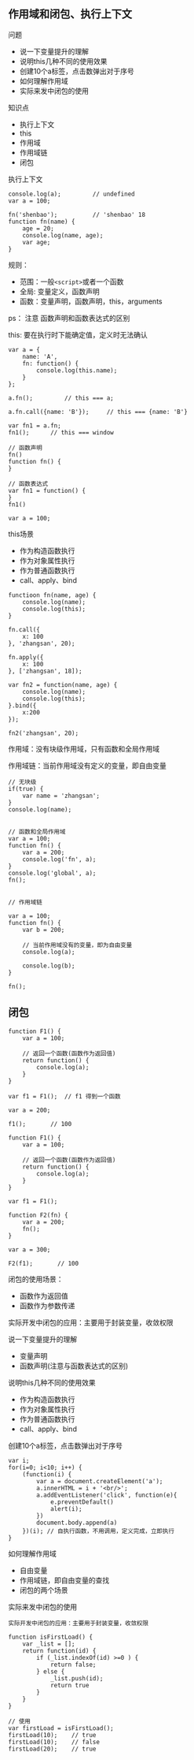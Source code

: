 
##  作用域和闭包、执行上下文

问题
- 说一下变量提升的理解
- 说明this几种不同的使用效果
- 创建10个a标签，点击数弹出对于序号
- 如何理解作用域
- 实际来发中闭包的使用

知识点

- 执行上下文
- this
- 作用域
- 作用域链
- 闭包


执行上下文
```
console.log(a);         // undefined
var a = 100;

fn('shenbao');          // 'shenbao' 18
function fn(name) {
    age = 20;
    console.log(name, age);
    var age;
}
```

规则：
- 范围：一般`<script>`或者一个函数
- 全局: 变量定义，函数声明
- 函数：变量声明，函数声明，this，arguments

ps： 注意 函数声明和函数表达式的区别


this: 要在执行时下能确定值，定义时无法确认
```
var a = {
    name: 'A',
    fn: function() {
        console.log(this.name);
    }
};

a.fn();         // this === a;

a.fn.call({name: 'B'});     // this === {name: 'B'}

var fn1 = a.fn;
fn1();      // this === window

```

```
// 函数声明
fn()
function fn() {
}

// 函数表达式
var fn1 = function() {
}
fn1() 

var a = 100;
```

this场景

- 作为构造函数执行
- 作为对象属性执行
- 作为普通函数执行
- call、apply、bind


```
functioon fn(name, age) {
    console.log(name);
    console.log(this);
}

fn.call({
    x: 100
}, 'zhangsan', 20);

fn.apply({
    x: 100
}, ['zhangsan', 18]);

var fn2 = function(name, age) {
    console.log(name);
    console.log(this);
}.bind({
    x:200
});

fn2('zhangsan', 20);

```

作用域：没有块级作用域，只有函数和全局作用域

作用域链：当前作用域没有定义的变量，即自由变量

```
// 无块级
if(true) {
    var name = 'zhangsan';
}
console.log(name);


// 函数和全局作用域
var a = 100;
function fn() {
    var a = 200;
    console.log('fn', a);
}
console.log('global', a);
fn();


// 作用域链

var a = 100;
function fn() {
    var b = 200;

    // 当前作用域没有的变量，即为自由变量
    console.log(a);
    
    console.log(b);
}

fn();

```

## 闭包

```
function F1() {
    var a = 100;

    // 返回一个函数(函数作为返回值)
    return function() {
        console.log(a);
    }
}

var f1 = F1();  // f1 得到一个函数

var a = 200;

f1();       // 100
```

```
function F1() {
    var a = 100;

    // 返回一个函数(函数作为返回值)
    return function() {
        console.log(a);
    }
}

var f1 = F1();

function F2(fn) {
    var a = 200;
    fn();
}

var a = 300;

F2(f1);       // 100
```

闭包的使用场景：
 
- 函数作为返回值
- 函数作为参数传递

实际开发中闭包的应用：主要用于封装变量，收敛权限



说一下变量提升的理解
- 变量声明
- 函数声明(注意与函数表达式的区别)


说明this几种不同的使用效果

- 作为构造函数执行
- 作为对象属性执行
- 作为普通函数执行
- call、apply、bind

创建10个a标签，点击数弹出对于序号
```
var i;
for(i=0; i<10; i++) {
    (function(i) {
        var a = document.createElement('a');
        a.innerHTML = i + '<br/>';
        a.addEventListener('click', function(e){
            e.preventDefault()
            alert(i);	
        })
        document.body.append(a)
    })(i); // 自执行函数，不用调用，定义完成，立即执行
}
```

如何理解作用域

- 自由变量
- 作用域链，即自由变量的查找
- 闭包的两个场景


实际来发中闭包的使用
```
实际开发中闭包的应用：主要用于封装变量，收敛权限

function isFirstLoad() {
    var _list = [];
    return function(id) {
        if (_list.indexOf(id) >=0 ) {
            return false;
        } else {
            _list.push(id);
            return true
        }
    }
}

// 使用
var firstLoad = isFirstLoad();
firstLoad(10);    // true
firstLoad(10);    // false
firstLoad(20);    // true

```
